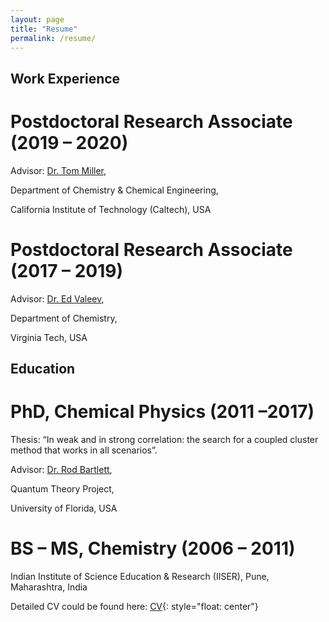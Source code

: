 ```yaml
---
layout: page
title: "Resume"
permalink: /resume/
---
```


## Work Experience

# Postdoctoral Research Associate                                                                        (2019 – 2020) 

Advisor: [Dr. Tom Miller](https://scholar.google.co.in/citations?hl=en&user=G1afscUAAAAJ), 

Department of Chemistry & Chemical Engineering, 

California Institute of Technology (Caltech), USA 


# Postdoctoral Research Associate                                                                        (2017 – 2019)

Advisor: [Dr. Ed Valeev](https://scholar.google.co.in/citations?hl=en&user=4QxcieMAAAAJ), 

Department of Chemistry, 

Virginia Tech, USA 

## Education

# PhD, Chemical Physics                                                                                  (2011 –2017) 

Thesis: “In weak and in strong correlation: the search for a coupled cluster method that works in all scenarios”.

Advisor: [Dr. Rod Bartlett](https://scholar.google.co.in/citations?user=9S6EDagAAAAJ&hl=en), 

Quantum Theory Project, 

University of Florida, USA 

# BS – MS, Chemistry                                                                                     (2006 – 2011)
 
Indian Institute of Science Education & Research (IISER), Pune, Maharashtra, India              


Detailed CV could be found here: [CV](/images/CV_Varun.pdf){: style="float: center"}

